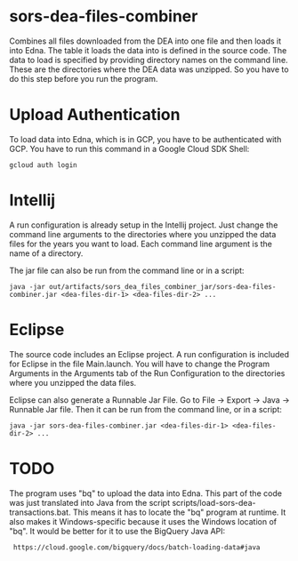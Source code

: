# sors-dea-files-combiner
Combines all files downloaded from the DEA into one 
file and then loads it into Edna. The table it loads
the data into is defined in the source code. The data
to load is specified by providing directory names on
the command line. These are the directories where
the DEA data was unzipped. So you have to do this
step before you run the program.

<h1>Upload Authentication</h1>

To load data into Edna, which is in GCP, you have to be
authenticated with GCP. You have to run this command
in a Google Cloud SDK Shell:

    gcloud auth login

<h1>Intellij</h1>

A run configuration is already setup in the Intellij
project. Just change the command line arguments to the
directories where you unzipped the data files for the
years you want to load. Each command line argument is
the name of a directory.

The jar file can also be run from the command line or
in a script:

    java -jar out/artifacts/sors_dea_files_combiner_jar/sors-dea-files-combiner.jar <dea-files-dir-1> <dea-files-dir-2> ...

<h1>Eclipse</h1>

The source code includes an Eclipse project. A run 
configuration is included for Eclipse in the file 
Main.launch. You will have to change the Program
Arguments in the Arguments tab of the Run Configuration
to the directories where you unzipped the data files.

Eclipse can also generate a Runnable Jar File. Go to
File -> Export -> Java -> Runnable Jar file. Then it
can be run from the command line, or in a script:

    java -jar sors-dea-files-combiner.jar <dea-files-dir-1> <dea-files-dir-2> ...

<h1>TODO</h1>
The program uses "bq" to upload the data into Edna.
This part of the code was just translated into Java
from the script scripts/load-sors-dea-transactions.bat.
This means it has to locate the "bq" program at runtime.
It also makes it Windows-specific because it uses the Windows
location of "bq". It would be better for it to use the
BigQuery Java API:

     https://cloud.google.com/bigquery/docs/batch-loading-data#java


